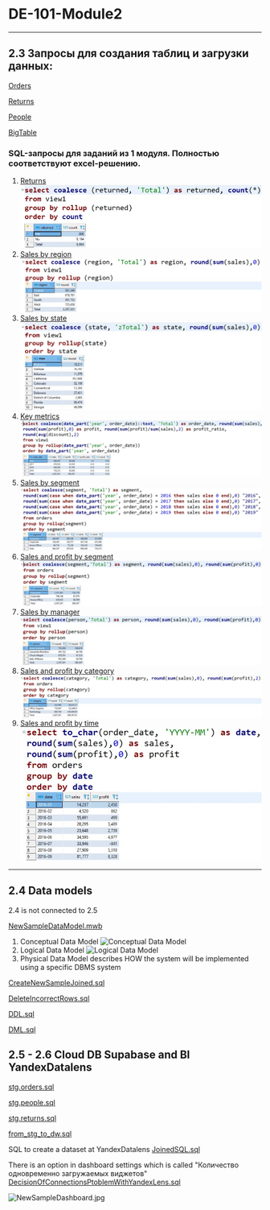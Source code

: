 # DE-101-Module2
______
## 2.3 Запросы для создания таблиц и загрузки данных:

[Orders](https://github.com/shmelevss/Data-Learn-Homework/blob/main/DE-101/Module2/orders.sql)

[Returns](https://github.com/shmelevss/Data-Learn-Homework/blob/main/DE-101/Module2/returns.sql)

[People](https://github.com/shmelevss/Data-Learn-Homework/blob/main/DE-101/Module2/people.sql)

[BigTable](https://github.com/shmelevss/Data-Learn-Homework/blob/main/DE-101/Module2/bigtable.sql)

### SQL-запросы для заданий из 1 модуля. Полностью соответствуют excel-решению.

1. [Returns](https://github.com/shmelevss/Data-Learn-Homework/blob/main/DE-101/Module2/1.%20Returns.sql)                                            
![1](https://raw.githubusercontent.com/shmelevss/Data-Learn-Homework/main/DE-101/Module2/1.jpg)
2. [Sales by region](https://github.com/shmelevss/Data-Learn-Homework/blob/main/DE-101/Module2/2.%20SalesByRegion.sql)
![2](https://raw.githubusercontent.com/shmelevss/Data-Learn-Homework/main/DE-101/Module2/2.jpg)
3. [Sales by state](https://github.com/shmelevss/Data-Learn-Homework/blob/main/DE-101/Module2/3.%20SalesByState.sql)
![3](https://raw.githubusercontent.com/shmelevss/Data-Learn-Homework/main/DE-101/Module2/3.jpg)
4. [Key metrics](https://github.com/shmelevss/Data-Learn-Homework/blob/main/DE-101/Module2/4.%20KeyMetrics.sql)
![4](https://raw.githubusercontent.com/shmelevss/Data-Learn-Homework/main/DE-101/Module2/4.jpg)
5. [Sales by segment](https://github.com/shmelevss/Data-Learn-Homework/blob/main/DE-101/Module2/5.%20SalesBySegment.sql)
![5](https://raw.githubusercontent.com/shmelevss/Data-Learn-Homework/main/DE-101/Module2/5.jpg)
6. [Sales and profit by segment](https://github.com/shmelevss/Data-Learn-Homework/blob/main/DE-101/Module2/6.%20SalesAndProfitBySegment.sql)
![6](https://raw.githubusercontent.com/shmelevss/Data-Learn-Homework/main/DE-101/Module2/6.jpg)
7. [Sales by manager](https://github.com/shmelevss/Data-Learn-Homework/blob/main/DE-101/Module2/7.%20SalesByManager.sql)
![7](https://raw.githubusercontent.com/shmelevss/Data-Learn-Homework/main/DE-101/Module2/7.jpg)
8. [Sales and profit by category](https://github.com/shmelevss/Data-Learn-Homework/blob/main/DE-101/Module2/8.%20SalesAndProfitByCategory.sql)
![8](https://raw.githubusercontent.com/shmelevss/Data-Learn-Homework/main/DE-101/Module2/8.jpg)
9. [Sales and profit by time](https://github.com/shmelevss/Data-Learn-Homework/blob/main/DE-101/Module2/9.%20SalesAndProfitByTime.sql)                         
![9](https://raw.githubusercontent.com/shmelevss/Data-Learn-Homework/main/DE-101/Module2/9.jpg)
______
## 2.4 Data models

2.4 is not connected to 2.5

[NewSampleDataModel.mwb](https://)  

1. Conceptual Data Model
![Conceptual Data Model](https:)
2. Logical Data Model
![Logical Data Model](https:)
3. Physical Data Model
describes HOW the system will be implemented using a specific DBMS system

[CreateNewSampleJoined.sql](https://)  

[DeleteIncorrectRows.sql](https://)  

[DDL.sql](https://)  

[DML.sql](https://)  

## 2.5 - 2.6 Cloud DB Supabase and BI YandexDatalens

[stg.orders.sql](https://)  

[stg.people.sql](https://)  

[stg.returns.sql](https://)  

[from_stg_to_dw.sql](https://)

SQL to create a dataset at YandexDatalens
[JoinedSQL.sql](https://)

There is an option in dashboard settings which is called "Количество одновременно загружаемых виджетов"
[DecisionOfConnectionsPtoblemWithYandexLens.sql](https://)

![NewSampleDashboard.jpg](https:)











